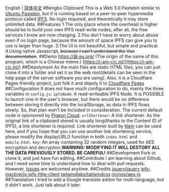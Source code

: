 English | [简体中文](https://github.com/hutianyu2006/clipboard/blob/main/README-zh-CN.md)
#Bengbu Clipboard
  This is a Web 3.0 Pastebin similar to [Ubuntu Pastebin](https://pastebin.ubuntu.com/), but it is running based on a peer-to-peer hypermedia protocol called [IPFS](https://ipfs.tech/). No login required, and theoretically it may store unlimited data.
  ##Features
  1.The only place where the overhead is higher should be to build your own IPFS read-write nodes, after all, the free services I know are now charging.
  2.You don't have to worry about abuse even if no login page, because the amount of space IPFS can give you to use is larger than huge.
  3.The UI is not beautiful, but simple and practical.
  4.Using native Javascript, ~~because I can't understand the Vue documentation~~.
  ##Demo
  [https://😅.eu.org/](https://xn--j28h.eu.org/) (The origin of the name of this program, which is a Chinese meme.)
  [https://i-am-cjc.ml/](https://i-am-cjc.ml/) 
  ##Depolyment
  As the main files are static HTML files, you can just clone it into a folder and set it as the web root(details can be seen in the help page of the server software you are using). Also, it is a Cloudflare Pages friendly project, just folk it and depoly it to [Cloudflare Pages](https://pages.cloudflare.com/)
  ##Configuration
  It does not have much configuration to do, mainly the three variables in `config.js`:
  `ipfsNode`: A read-writeable IPFS Node. It is POSSIBLE to launch one in the user's browser, but there would be no difference between storing it directly into the localStorage, as data in IPFS flows slowly. So,  that plan won't be included in consideration. The current default node is sponsored by [Pigeon Cloud](https://fast.pigeon.sbs/).
  `urlShortener`: A link shortener. As the original link of a clipboard stored is usually long(thanks to the Content ID of IPFS), a link shortener is required. Link shortener built by [klein](https://github.com/kamaln7/klein) can be used here, and if you hope that you can use another link shortening service, please modify the displayURL() function in both `index.html` and `mobile.html`.
  `key`: An array containing 32 random integers, used for AES encryption and decryption.**WARNING: MODIFYING IT WILL DESTORY ALL THE DATA PREVIOUSLY STORED. BE CAREFUL!**
  ##Development
  Fork or clone it, and just have fun editing.
  ##Contribute
  I am learning about Github, and I need some time to understand how to deal with pull requests. However, [Issues](https://github.com/hutianyu2006/clipboard/issues) are welcomed anytime.
  ##Credits
  [jquery/jquery](https://github.com/jquery/jquery)
  [ipfs-inactive/js-ipfs-http-client](https://github.com/ipfs-inactive/js-ipfs-http-client)
  [tailwindlabs/tailwindcss](https://github.com/tailwindlabs/tailwindcss)
  [ricmoo/aes-js](https://github.com/ricmoo/aes-js)
  ##Translation
  I tried to add a Google translate addon for multi-language, but it didn't work. Just talk about it later.
